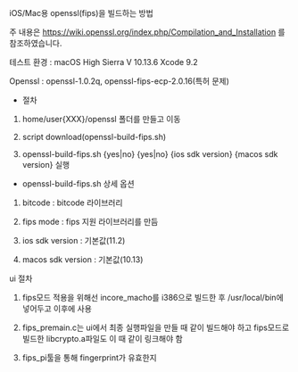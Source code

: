 iOS/Mac용 openssl(fips)을 빌드하는 방법

주 내용은 https://wiki.openssl.org/index.php/Compilation_and_Installation 를 참조하였습니다.

테스트 환경 : macOS High Sierra V 10.13.6 Xcode 9.2 

Openssl : openssl-1.0.2q, openssl-fips-ecp-2.0.16(특허 문제)

- 절차

1. home/user{XXX}/openssl 폴더를 만들고 이동

2. script download(openssl-build-fips.sh)

3. openssl-build-fips.sh {yes|no} {yes|no} {ios sdk version} {macos sdk version} 실행

- openssl-build-fips.sh 상세 옵션

1. bitcode : bitcode 라이브러리

2. fips mode : fips 지원 라이브러리를 만듬

3. ios sdk version : 기본값(11.2)

4. macos sdk version : 기본값(10.13)


ui 절차

1. fips모드 적용을 위해선 incore_macho를 i386으로 빌드한 후 /usr/local/bin에 넣어두고 이후에 사용

2. fips_premain.c는 ui에서 최종 실행파일을 만들 때 같이 빌드해야 하고 fips모드로 빌드한 libcrypto.a파일도 이 때 같이 링크해야 함

3. fips_pi툴을 통해 fingerprint가 유효한지 
